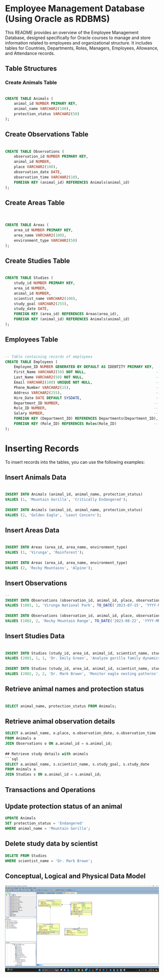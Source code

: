 # Employee Management Database (Using Oracle as RDBMS)

This README provides an overview of the Employee Management Database, designed specifically for Oracle courses to manage and store information related to employees and organizational structure. It includes tables for Countries, Departments, Roles, Managers, Employees, Allowance, and Attendance records.

## Table Structures

### Create Animals Table

```sql

CREATE TABLE Animals (
    animal_id NUMBER PRIMARY KEY,
    animal_name VARCHAR2(100),
    protection_status VARCHAR2(50)
);
```

## Create Observations Table

```sql

CREATE TABLE Observations (
    observation_id NUMBER PRIMARY KEY,
    animal_id NUMBER,
    place VARCHAR2(100),
    observation_date DATE,
    observation_time VARCHAR2(10),
    FOREIGN KEY (animal_id) REFERENCES Animals(animal_id)
);

```

## Create Areas Table

```sql


CREATE TABLE Areas (
    area_id NUMBER PRIMARY KEY,
    area_name VARCHAR2(100),
    environment_type VARCHAR2(50)
);
```

## Create Studies Table

```sql

CREATE TABLE Studies (
    study_id NUMBER PRIMARY KEY,
    area_id NUMBER,
    animal_id NUMBER,
    scientist_name VARCHAR2(100),
    study_goal VARCHAR2(255),
    study_date DATE,
    FOREIGN KEY (area_id) REFERENCES Areas(area_id),
    FOREIGN KEY (animal_id) REFERENCES Animals(animal_id)
);
```

## Employees Table
```sql

-- Table containing records of employees
CREATE TABLE Employees (
    Employee_ID NUMBER GENERATED BY DEFAULT AS IDENTITY PRIMARY KEY,  -- Unique identifier for each employee
    First_Name VARCHAR2(50) NOT NULL,                                -- Employee's first name
    Last_Name VARCHAR2(50) NOT NULL,                                 -- Employee's last name
    Email VARCHAR2(100) UNIQUE NOT NULL,                             -- Employee's email (must be unique)
    Phone_Number VARCHAR2(15),                                       -- Employee's phone number
    Address VARCHAR2(255),                                           -- Employee's address
    Hire_Date DATE DEFAULT SYSDATE,                                  -- Date when the employee was hired
    Department_ID NUMBER,                                           -- Foreign key referencing the Departments table
    Role_ID NUMBER,                                                 -- Foreign key referencing the Roles table
    Salary NUMBER,                                                  -- Employee's salary
    FOREIGN KEY (Department_ID) REFERENCES Departments(Department_ID), -- Establishing a relationship with the Departments table
    FOREIGN KEY (Role_ID) REFERENCES Roles(Role_ID)                 -- Establishing a relationship with the Roles table
);
```



# Inserting Records

To insert records into the tables, you can use the following examples:

## Insert Animals Data

```sql

INSERT INTO Animals (animal_id, animal_name, protection_status)
VALUES (1, 'Mountain Gorilla', 'Critically Endangered');

INSERT INTO Animals (animal_id, animal_name, protection_status)
VALUES (2, 'Golden Eagle', 'Least Concern');
```

## Insert Areas Data

```sql 

INSERT INTO Areas (area_id, area_name, environment_type)
VALUES (1, 'Virunga', 'Rainforest');

INSERT INTO Areas (area_id, area_name, environment_type)
VALUES (2, 'Rocky Mountains', 'Alpine');
```
## Insert Observations

```sql
-- 
INSERT INTO Observations (observation_id, animal_id, place, observation_date, observation_time)
VALUES (1001, 1, 'Virunga National Park', TO_DATE('2023-07-15', 'YYYY-MM-DD'), '10:30');

INSERT INTO Observations (observation_id, animal_id, place, observation_date, observation_time)
VALUES (1002, 2, 'Rocky Mountain Range', TO_DATE('2023-08-22', 'YYYY-MM-DD'), '14:00');


```

## Insert Studies Data

```sql

INSERT INTO Studies (study_id, area_id, animal_id, scientist_name, study_goal, study_date)
VALUES (2001, 1, 1, 'Dr. Emily Green', 'Analyze gorilla family dynamics', TO_DATE('2023-07-20', 'YYYY-MM-DD'));

INSERT INTO Studies (study_id, area_id, animal_id, scientist_name, study_goal, study_date)
VALUES (2002, 2, 2, 'Dr. Mark Brown', 'Monitor eagle nesting patterns', TO_DATE('2023-08-25', 'YYYY-MM-DD'));
```

## Retrieve animal names and protection status

```sql

SELECT animal_name, protection_status FROM Animals;

```
## Retrieve animal observation details
```sql
SELECT a.animal_name, o.place, o.observation_date, o.observation_time
FROM Animals a
JOIN Observations o ON a.animal_id = o.animal_id;

## Retrieve study details with animals
```sql
SELECT a.animal_name, s.scientist_name, s.study_goal, s.study_date
FROM Animals a
JOIN Studies s ON a.animal_id = s.animal_id;

```

## Transactions and Operations
## Update protection status of an animal
```sql
UPDATE Animals
SET protection_status = 'Endangered'
WHERE animal_name = 'Mountain Gorilla';

```

## Delete study data by scientist
```sql
DELETE FROM Studies
WHERE scientist_name = 'Dr. Mark Brown';
```

## Conceptual, Logical and Physical Data Model

![alt text](111.png)

